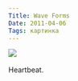 ```yaml
---
Title: Wave Forms
Date: 2011-04-06
Tags: картинка
---
```


<div class="text"><a href="http://djsheep.tumblr.com/post/4344605930/wave-forms"><img src="http://dl.dropbox.com/u/140528/site/wave_forms.gif" /></a><br /><br />
Heartbeat.
</div>